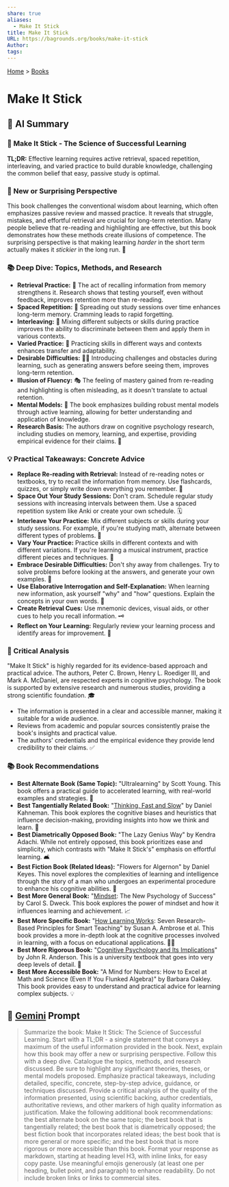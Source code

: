 ```yaml
---
share: true
aliases:
  - Make It Stick
title: Make It Stick
URL: https://bagrounds.org/books/make-it-stick
Author: 
tags: 
---
```

[Home](../index.md) > [Books](./index.md)  
# Make It Stick  
## 🤖 AI Summary  
### 🧠 Make It Stick - The Science of Successful Learning  
**TL;DR:** Effective learning requires active retrieval, spaced repetition, interleaving, and varied practice to build durable knowledge, challenging the common belief that easy, passive study is optimal.  
  
### 🤯 New or Surprising Perspective  
This book challenges the conventional wisdom about learning, which often emphasizes passive review and massed practice. It reveals that struggle, mistakes, and effortful retrieval are crucial for long-term retention. Many people believe that re-reading and highlighting are effective, but this book demonstrates how these methods create illusions of competence. The surprising perspective is that making learning *harder* in the short term actually makes it *stickier* in the long run. 🌟  
  
### 📚 Deep Dive: Topics, Methods, and Research  
* **Retrieval Practice:** 🔄 The act of recalling information from memory strengthens it. Research shows that testing yourself, even without feedback, improves retention more than re-reading.  
* **Spaced Repetition:** 📅 Spreading out study sessions over time enhances long-term memory. Cramming leads to rapid forgetting.  
* **Interleaving:** 🔀 Mixing different subjects or skills during practice improves the ability to discriminate between them and apply them in various contexts.  
* **Varied Practice:** 🧩 Practicing skills in different ways and contexts enhances transfer and adaptability.  
* **Desirable Difficulties:** 🧗‍♂️ Introducing challenges and obstacles during learning, such as generating answers before seeing them, improves long-term retention.  
* **Illusion of Fluency:** 🎭 The feeling of mastery gained from re-reading and highlighting is often misleading, as it doesn't translate to actual retention.  
* **Mental Models:** 🧠 The book emphasizes building robust mental models through active learning, allowing for better understanding and application of knowledge.  
* **Research Basis:** The authors draw on cognitive psychology research, including studies on memory, learning, and expertise, providing empirical evidence for their claims. 🔬  
  
### 💡 Practical Takeaways: Concrete Advice  
* **Replace Re-reading with Retrieval:** Instead of re-reading notes or textbooks, try to recall the information from memory. Use flashcards, quizzes, or simply write down everything you remember. 📝  
* **Space Out Your Study Sessions:** Don't cram. Schedule regular study sessions with increasing intervals between them. Use a spaced repetition system like Anki or create your own schedule. 🗓️  
* **Interleave Your Practice:** Mix different subjects or skills during your study sessions. For example, if you're studying math, alternate between different types of problems. 🧮  
* **Vary Your Practice:** Practice skills in different contexts and with different variations. If you're learning a musical instrument, practice different pieces and techniques. 🎸  
* **Embrace Desirable Difficulties:** Don't shy away from challenges. Try to solve problems before looking at the answers, and generate your own examples. 🧐  
* **Use Elaborative Interrogation and Self-Explanation:** When learning new information, ask yourself "why" and "how" questions. Explain the concepts in your own words. 🤔  
* **Create Retrieval Cues:** Use mnemonic devices, visual aids, or other cues to help you recall information. 🗝️  
* **Reflect on Your Learning:** Regularly review your learning process and identify areas for improvement. 💭  
  
### 🧐 Critical Analysis  
"Make It Stick" is highly regarded for its evidence-based approach and practical advice. The authors, Peter C. Brown, Henry L. Roediger III, and Mark A. McDaniel, are respected experts in cognitive psychology. The book is supported by extensive research and numerous studies, providing a strong scientific foundation. 🎓  
  
* The information is presented in a clear and accessible manner, making it suitable for a wide audience.  
* Reviews from academic and popular sources consistently praise the book's insights and practical value.  
* The authors' credentials and the empirical evidence they provide lend credibility to their claims. ✅  
  
### 📚 Book Recommendations  
* **Best Alternate Book (Same Topic):** "Ultralearning" by Scott Young. This book offers a practical guide to accelerated learning, with real-world examples and strategies. 🚀  
* **Best Tangentially Related Book:** "[Thinking, Fast and Slow](./thinking-fast-and-slow.md)" by Daniel Kahneman. This book explores the cognitive biases and heuristics that influence decision-making, providing insights into how we think and learn. 🧠  
* **Best Diametrically Opposed Book:** "The Lazy Genius Way" by Kendra Adachi. While not entirely opposed, this book prioritizes ease and simplicity, which contrasts with "Make It Stick's" emphasis on effortful learning. 🛋️  
* **Best Fiction Book (Related Ideas):** "Flowers for Algernon" by Daniel Keyes. This novel explores the complexities of learning and intelligence through the story of a man who undergoes an experimental procedure to enhance his cognitive abilities. 🌼  
* **Best More General Book:** "[Mindset](./mindset.md): The New Psychology of Success" by Carol S. Dweck. This book explores the power of mindset and how it influences learning and achievement. 📈  
* **Best More Specific Book:** "[How Learning Works](./how-learning-works.md): Seven Research-Based Principles for Smart Teaching" by Susan A. Ambrose et al. This book provides a more in-depth look at the cognitive processes involved in learning, with a focus on educational applications. 👩‍🏫  
* **Best More Rigorous Book:** "[Cognitive Psychology and Its Implications](./cognitive-psychology-and-its-implications.md)" by John R. Anderson. This is a university textbook that goes into very deep levels of detail. 🔬  
* **Best More Accessible Book:** "A Mind for Numbers: How to Excel at Math and Science (Even If You Flunked Algebra)" by Barbara Oakley. This book provides easy to understand and practical advice for learning complex subjects. 💡  
  
## 💬 [Gemini](https://gemini.google.com) Prompt  
> Summarize the book: Make It Stick: The Science of Successful Learning. Start with a TL;DR - a single statement that conveys a maximum of the useful information provided in the book. Next, explain how this book may offer a new or surprising perspective. Follow this with a deep dive. Catalogue the topics, methods, and research discussed. Be sure to highlight any significant theories, theses, or mental models proposed. Emphasize practical takeaways, including detailed, specific, concrete, step-by-step advice, guidance, or techniques discussed. Provide a critical analysis of the quality of the information presented, using scientific backing, author credentials, authoritative reviews, and other markers of high quality information as justification. Make the following additional book recommendations: the best alternate book on the same topic; the best book that is tangentially related; the best book that is diametrically opposed; the best fiction book that incorporates related ideas; the best book that is more general or more specific; and the best book that is more rigorous or more accessible than this book. Format your response as markdown, starting at heading level H3, with inline links, for easy copy paste. Use meaningful emojis generously (at least one per heading, bullet point, and paragraph) to enhance readability. Do not include broken links or links to commercial sites.  
